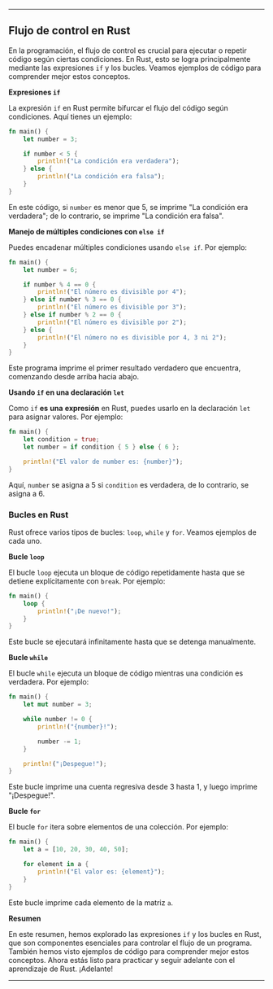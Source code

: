 
---

## **Flujo de control en Rust**

En la programación, el flujo de control es crucial para ejecutar o repetir código según ciertas condiciones. En Rust, esto se logra principalmente mediante las expresiones `if` y los bucles. Veamos ejemplos de código para comprender mejor estos conceptos.

**Expresiones `if`**

La expresión `if` en Rust permite bifurcar el flujo del código según condiciones. Aquí tienes un ejemplo:

```rust
fn main() {
    let number = 3;

    if number < 5 {
        println!("La condición era verdadera");
    } else {
        println!("La condición era falsa");
    }
}
```

En este código, si `number` es menor que 5, se imprime "La condición era verdadera"; de lo contrario, se imprime "La condición era falsa".

**Manejo de múltiples condiciones con `else if`**

Puedes encadenar múltiples condiciones usando `else if`. Por ejemplo:

```rust
fn main() {
    let number = 6;

    if number % 4 == 0 {
        println!("El número es divisible por 4");
    } else if number % 3 == 0 {
        println!("El número es divisible por 3");
    } else if number % 2 == 0 {
        println!("El número es divisible por 2");
    } else {
        println!("El número no es divisible por 4, 3 ni 2");
    }
}
```

Este programa imprime el primer resultado verdadero que encuentra, comenzando desde arriba hacia abajo.

**Usando `if` en una declaración `let`**

Como `if` **es** **una** **expresión** en Rust, puedes usarlo en la declaración `let` para asignar valores. Por ejemplo:

```rust
fn main() {
    let condition = true;
    let number = if condition { 5 } else { 6 };

    println!("El valor de number es: {number}");
}
```

Aquí, `number` se asigna a 5 si `condition` es verdadera, de lo contrario, se asigna a 6.



### **Bucles en Rust**

Rust ofrece varios tipos de bucles: `loop`, `while` y `for`. Veamos ejemplos de cada uno.

**Bucle `loop`**

El bucle `loop` ejecuta un bloque de código repetidamente hasta que se detiene explícitamente con `break`. Por ejemplo:

```rust
fn main() {
    loop {
        println!("¡De nuevo!");
    }
}
```

Este bucle se ejecutará infinitamente hasta que se detenga manualmente.

**Bucle `while`**

El bucle `while` ejecuta un bloque de código mientras una condición es verdadera. Por ejemplo:

```rust
fn main() {
    let mut number = 3;

    while number != 0 {
        println!("{number}!");

        number -= 1;
    }

    println!("¡Despegue!");
}
```

Este bucle imprime una cuenta regresiva desde 3 hasta 1, y luego imprime "¡Despegue!".

**Bucle `for`**

El bucle `for` itera sobre elementos de una colección. Por ejemplo:

```rust
fn main() {
    let a = [10, 20, 30, 40, 50];

    for element in a {
        println!("El valor es: {element}");
    }
}
```

Este bucle imprime cada elemento de la matriz `a`.

**Resumen**

En este resumen, hemos explorado las expresiones `if` y los bucles en Rust, que son componentes esenciales para controlar el flujo de un programa. También hemos visto ejemplos de código para comprender mejor estos conceptos. Ahora estás listo para practicar y seguir adelante con el aprendizaje de Rust. ¡Adelante!

---